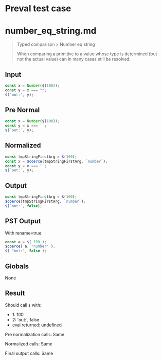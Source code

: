 # Preval test case

# number_eq_string.md

> Typed comparison > Number eq string
>
> When comparing a primitive to a value whose type is determined (but not the actual value) can in many cases still be resolved.

## Input

`````js filename=intro
const x = Number($(100));
const y = x === "";
$('out:', y);
`````

## Pre Normal


`````js filename=intro
const x = Number($(100));
const y = x === ``;
$(`out:`, y);
`````

## Normalized


`````js filename=intro
const tmpStringFirstArg = $(100);
const x = $coerce(tmpStringFirstArg, `number`);
const y = x === ``;
$(`out:`, y);
`````

## Output


`````js filename=intro
const tmpStringFirstArg = $(100);
$coerce(tmpStringFirstArg, `number`);
$(`out:`, false);
`````

## PST Output

With rename=true

`````js filename=intro
const a = $( 100 );
$coerce( a, "number" );
$( "out:", false );
`````

## Globals

None

## Result

Should call `$` with:
 - 1: 100
 - 2: 'out:', false
 - eval returned: undefined

Pre normalization calls: Same

Normalized calls: Same

Final output calls: Same
